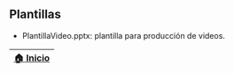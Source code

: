 ## Plantillas

* PlantillaVideo.pptx: plantilla para producción de videos.

| [:house: Inicio](../Readme.md) |
|--------------------------------|
